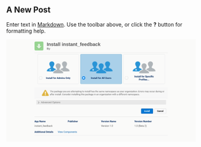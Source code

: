 ## A New Post

Enter text in [Markdown](http://daringfireball.net/projects/markdown/). Use the toolbar above, or click the **?** button for formatting help.



![installation screen](/images/install/image-20230515-094742.png)


